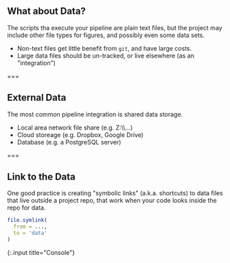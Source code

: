 ---
---

## What about Data?

The scripts tha execute your pipeline are plain text files, but the project may include other file types for figures, and possibly even some data sets.

- Non-text files get little benefit from `git`, and have large costs.
- Large data files should be un-tracked, or live elsewhere (as an "integration")

===

## External Data

The most common pipeline integration is shared data storage.

- Local area network file share (e.g. Z:\\\\...)
- Cloud storeage (e.g. Dropbox, Google Drive)
- Database (e.g. a PostgreSQL server)

===

## Link to the Data

One good practice is creating "symbolic links" (a.k.a. shortcuts) to data files
that live outside a project repo, that work when your code looks inside the
repo for data.

~~~r
file.symlink(
  from = ...,
  to = 'data'
)
~~~
{:.input title="Console"}
